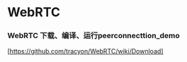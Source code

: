 # WebRTC

### WebRTC 下载、编译、运行peerconnecttion_demo
[https://github.com/tracyon/WebRTC/wiki/Download]
